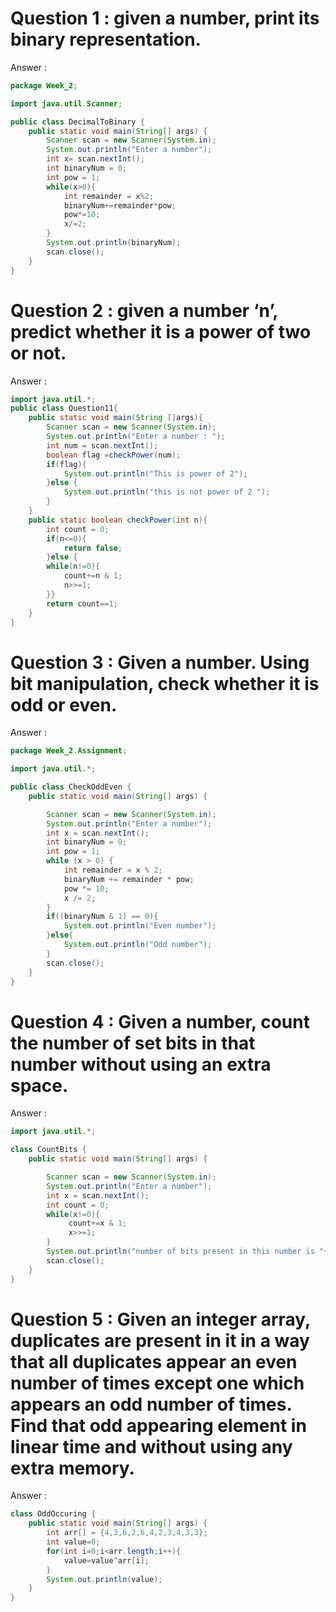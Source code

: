 # Question 1 : given a number, print its binary representation.
Answer : 
```java
package Week_2;

import java.util.Scanner;

public class DecimalToBinary {
    public static void main(String[] args) {
        Scanner scan = new Scanner(System.in);
        System.out.println("Enter a number");
        int x= scan.nextInt();
        int binaryNum = 0;
        int pow = 1;
        while(x>0){
            int remainder = x%2;
            binaryNum+=remainder*pow;
            pow*=10;
            x/=2;
        }
        System.out.println(binaryNum);
        scan.close();
    }
}
```

# Question 2 : given a number ‘n’, predict whether it is a power of two or not.
Answer : 
```java
import java.util.*;
public class Question11{
    public static void main(String []args){
        Scanner scan = new Scanner(System.in);
        System.out.println("Enter a number : ");
        int num = scan.nextInt(); 
        boolean flag =checkPower(num);
        if(flag){
            System.out.println("This is power of 2");
        }else {
            System.out.println("this is not power of 2 ");
        }
    }
    public static boolean checkPower(int n){
        int count = 0;
        if(n<=0){
            return false;
        }else {
        while(n!=0){
            count+=n & 1;
            n>>=1;
        }}
        return count==1;
    }
}
```

# Question 3 : Given a number. Using bit manipulation, check whether it is odd or even.
Answer : 
```java
package Week_2.Assignment;

import java.util.*;

public class CheckOddEven {
    public static void main(String[] args) {

        Scanner scan = new Scanner(System.in);
        System.out.println("Enter a number");
        int x = scan.nextInt();
        int binaryNum = 0;
        int pow = 1;
        while (x > 0) {
            int remainder = x % 2;
            binaryNum += remainder * pow;
            pow *= 10;
            x /= 2;
        }
        if((binaryNum & 1) == 0){
            System.out.println("Even number");
        }else{
            System.out.println("Odd number");
        }
        scan.close();
    }
}
```
# Question 4 : Given a number, count the number of set bits in that number without using an extra space.
Answer : 
```java
import java.util.*;

class CountBits {
    public static void main(String[] args) {

        Scanner scan = new Scanner(System.in);
        System.out.println("Enter a number");
        int x = scan.nextInt();
        int count = 0;
        while(x!=0){
             count+=x & 1;
             x>>=1;
        }
        System.out.println("number of bits present in this number is "+count);
        scan.close();
    }
}
```

# Question 5 : Given an integer array, duplicates are present in it in a way that all duplicates appear an even number of times except one which appears an odd number of times. Find that odd appearing element in linear time and without using any extra memory.
Answer : 
```java
class OddOccuring {
    public static void main(String[] args) {
        int arr[] = {4,3,6,2,6,4,2,3,4,3,3};
        int value=0;
        for(int i=0;i<arr.length;i++){
            value=value^arr[i];
        }
        System.out.println(value);
    }
}
```